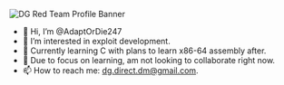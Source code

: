 ![DG Red Team Profile Banner](https://user-images.githubusercontent.com/121529996/219978079-569b104a-c2c2-461c-9fe4-06893504c601.png)

- 👋 Hi, I’m @AdaptOrDie247
- 👀 I’m interested in exploit development.
- 🌱 Currently learning C with plans to learn x86-64 assembly after.
- 💞️ Due to focus on learning, am not looking to collaborate right now.
- 📫 How to reach me: dg.direct.dm@gmail.com.

<!---
AdaptOrDie247/AdaptOrDie247 is a ✨ special ✨ repository because its `README.md` (this file) appears on your GitHub profile.
You can click the Preview link to take a look at your changes.
--->
